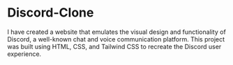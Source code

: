 # Discord-Clone
 I have created a website that emulates the visual design and functionality of Discord, a well-known chat and voice communication platform. This project was built using HTML, CSS, and Tailwind CSS to recreate the Discord user experience.
